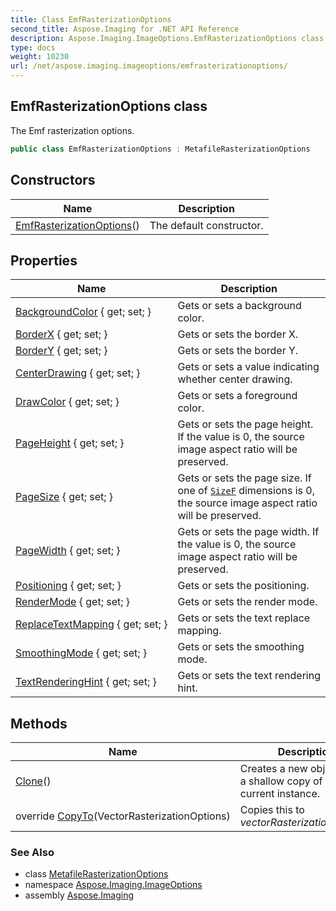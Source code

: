 ```yaml
---
title: Class EmfRasterizationOptions
second_title: Aspose.Imaging for .NET API Reference
description: Aspose.Imaging.ImageOptions.EmfRasterizationOptions class. The Emf rasterization options
type: docs
weight: 10230
url: /net/aspose.imaging.imageoptions/emfrasterizationoptions/
---
```

## EmfRasterizationOptions class

The Emf rasterization options.

```csharp
public class EmfRasterizationOptions : MetafileRasterizationOptions
```

## Constructors

| Name | Description |
| --- | --- |
| [EmfRasterizationOptions](emfrasterizationoptions/)() | The default constructor. |

## Properties

| Name | Description |
| --- | --- |
| [BackgroundColor](../../aspose.imaging.imageoptions/vectorrasterizationoptions/backgroundcolor/) { get; set; } | Gets or sets a background color. |
| [BorderX](../../aspose.imaging.imageoptions/vectorrasterizationoptions/borderx/) { get; set; } | Gets or sets the border X. |
| [BorderY](../../aspose.imaging.imageoptions/vectorrasterizationoptions/bordery/) { get; set; } | Gets or sets the border Y. |
| [CenterDrawing](../../aspose.imaging.imageoptions/vectorrasterizationoptions/centerdrawing/) { get; set; } | Gets or sets a value indicating whether center drawing. |
| [DrawColor](../../aspose.imaging.imageoptions/vectorrasterizationoptions/drawcolor/) { get; set; } | Gets or sets a foreground color. |
| [PageHeight](../../aspose.imaging.imageoptions/vectorrasterizationoptions/pageheight/) { get; set; } | Gets or sets the page height. If the value is 0, the source image aspect ratio will be preserved. |
| [PageSize](../../aspose.imaging.imageoptions/vectorrasterizationoptions/pagesize/) { get; set; } | Gets or sets the page size. If one of [`SizeF`](../../aspose.imaging/sizef/) dimensions is 0, the source image aspect ratio will be preserved. |
| [PageWidth](../../aspose.imaging.imageoptions/vectorrasterizationoptions/pagewidth/) { get; set; } | Gets or sets the page width. If the value is 0, the source image aspect ratio will be preserved. |
| [Positioning](../../aspose.imaging.imageoptions/vectorrasterizationoptions/positioning/) { get; set; } | Gets or sets the positioning. |
| [RenderMode](../../aspose.imaging.imageoptions/emfrasterizationoptions/rendermode/) { get; set; } | Gets or sets the render mode. |
| [ReplaceTextMapping](../../aspose.imaging.imageoptions/vectorrasterizationoptions/replacetextmapping/) { get; set; } | Gets or sets the text replace mapping. |
| [SmoothingMode](../../aspose.imaging.imageoptions/vectorrasterizationoptions/smoothingmode/) { get; set; } | Gets or sets the smoothing mode. |
| [TextRenderingHint](../../aspose.imaging.imageoptions/vectorrasterizationoptions/textrenderinghint/) { get; set; } | Gets or sets the text rendering hint. |

## Methods

| Name | Description |
| --- | --- |
| [Clone](../../aspose.imaging.imageoptions/vectorrasterizationoptions/clone/)() | Creates a new object that is a shallow copy of the current instance. |
| override [CopyTo](../../aspose.imaging.imageoptions/emfrasterizationoptions/copyto/)(VectorRasterizationOptions) | Copies this to *vectorRasterizationOptions*. |

### See Also

* class [MetafileRasterizationOptions](../metafilerasterizationoptions/)
* namespace [Aspose.Imaging.ImageOptions](../../aspose.imaging.imageoptions/)
* assembly [Aspose.Imaging](../../)


